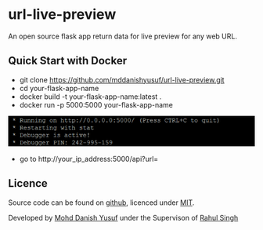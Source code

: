# url-live-preview
An open source flask app return data for live preview for any web URL.


## Quick Start with Docker

* git clone https://github.com/mddanishyusuf/url-live-preview.git
* cd your-flask-app-name
* docker build -t your-flask-app-name:latest .
* docker run -p 5000:5000 your-flask-app-name

![alt tag](https://raw.githubusercontent.com/mddanishyusuf/url-live-preview/master/screenshots/run-message.png)

* go to http://your_ip_address:5000/api?url=

## Licence

Source code can be found on [github](https://github.com/mddanishyusuf/url-live-preview), licenced under [MIT](http://opensource.org/licenses/mit-license.php).

Developed by [Mohd Danish Yusuf](about.me/mddanishyusuf) under the Supervison of [Rahul Singh](https://github.com/xingh)   
